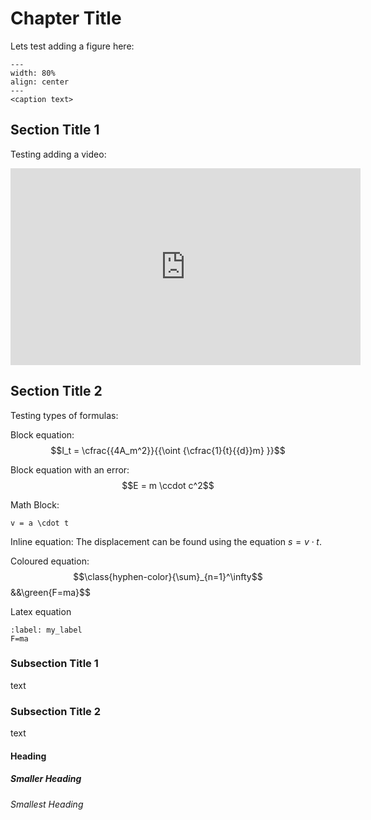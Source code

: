 # Chapter Title 
Lets test adding a figure here:
```{figure} figures/IF_in_segmented_beam-01.svg
---
width: 80%
align: center
---
<caption text>
```

## Section Title 1
Testing adding a video:
<iframe width="560" height="315" src="https://www.youtube.com/embed/mbdvDdjRcfU?si=KedAUcEnZUhlF04l" title="YouTube video player" frameborder="0" allow="accelerometer; autoplay; clipboard-write; encrypted-media; gyroscope; picture-in-picture; web-share" referrerpolicy="strict-origin-when-cross-origin" allowfullscreen></iframe>

## Section Title 2
Testing types of formulas:

Block equation:
$$I_t = \cfrac{{4A_m^2}}{{\oint {\cfrac{1}{t}{{d}}m} }}$$

Block equation with an error:
$$E = m \ccdot c^2$$

Math Block:
```{math}
v = a \cdot t
```

Inline equation:
The displacement can be found using the equation $s = v \cdot t$.

Coloured equation:
$$\class{hyphen-color}{\sum}_{n=1}^\infty$$
&&\green{F=ma}$$

Latex equation
```{math}
:label: my_label
F=ma
```


### Subsection Title 1
text

### Subsection Title 2
text

#### Heading 
##### Smaller Heading
###### Smallest Heading
